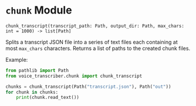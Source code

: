 # `chunk` Module

`chunk_transcript(transcript_path: Path, output_dir: Path, max_chars: int = 1000) -> list[Path]`

Splits a transcript JSON file into a series of text files each containing at most `max_chars` characters. Returns a list of paths to the created chunk files.

Example:

```python
from pathlib import Path
from voice_transcriber.chunk import chunk_transcript

chunks = chunk_transcript(Path("transcript.json"), Path("out"))
for chunk in chunks:
    print(chunk.read_text())
```
